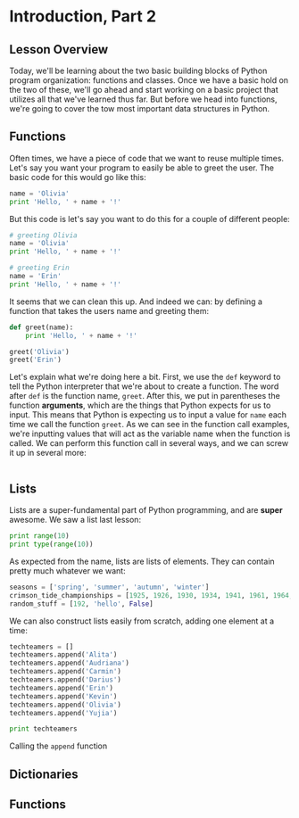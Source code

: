 # Introduction, Part 2
## Lesson Overview
Today, we'll be learning about the two basic building blocks of Python program organization: functions and classes. Once we have a basic hold on the two of these, we'll go ahead and start working on a basic project that utilizes all that we've learned thus far. But before we head into functions, we're going to cover the tow most important data structures in Python.

## Functions
Often times, we have a piece of code that we want to reuse multiple times. Let's say you want your program to easily be able to greet the user. The basic code for this would go like this:
```python
name = 'Olivia'
print 'Hello, ' + name + '!'
```
But this code is let's say you want to do this for a couple of different people:
```python
# greeting Olivia
name = 'Olivia'
print 'Hello, ' + name + '!'

# greeting Erin
name = 'Erin'
print 'Hello, ' + name + '!'
```
It seems that we can clean this up. And indeed we can: by defining a function that takes the users name and greeting them:
```python
def greet(name):
    print 'Hello, ' + name + '!'

greet('Olivia')
greet('Erin')
```
Let's explain what we're doing here a bit. First, we use the `def` keyword to tell the Python interpreter that we're about to create a function. The word after `def` is the function name, `greet`. After this, we put in parentheses the function **arguments**, which are the things that Python expects for us to input. This means that Python is expecting us to input a value for `name` each time we call the function `greet`. As we can see in the function call examples, we're inputting values that will act as the variable name when the function is called. We can perform this function call in several ways, and we can screw it up in several more:
```python

```
## Lists
Lists are a super-fundamental part of Python programming, and are **super** awesome. We saw a list last lesson:
```python
print range(10)
print type(range(10))
```
As expected from the name, lists are lists of elements. They can contain pretty much whatever we want:
```python
seasons = ['spring', 'summer', 'autumn', 'winter']
crimson_tide_championships = [1925, 1926, 1930, 1934, 1941, 1961, 1964, 1965, 1973, 1978, 1979, 1992, 2009, 2011, 2012]
random_stuff = [192, 'hello', False]
```
We can also construct lists easily from scratch, adding one element at a time:
```python
techteamers = []
techteamers.append('Alita')
techteamers.append('Audriana')
techteamers.append('Carmin')
techteamers.append('Darius')
techteamers.append('Erin')
techteamers.append('Kevin')
techteamers.append('Olivia')
techteamers.append('Yujia')

print techteamers
```
Calling the `append` function 

## Dictionaries

## Functions